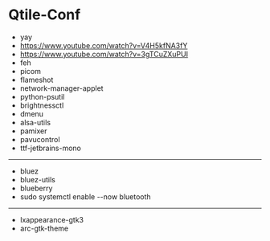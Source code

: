 # Qtile-Conf

- yay
- https://www.youtube.com/watch?v=V4H5kfNA3fY
- https://www.youtube.com/watch?v=3gTCuZXuPUI
- feh
- picom
- flameshot
- network-manager-applet
- python-psutil
- brightnessctl
- dmenu
- alsa-utils
- pamixer
- pavucontrol
- ttf-jetbrains-mono
---
- bluez
- bluez-utils
- blueberry
- sudo systemctl enable --now bluetooth
---
- lxappearance-gtk3
- arc-gtk-theme
